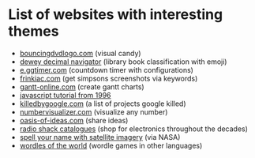 # List of websites with interesting themes

* [bouncingdvdlogo.com](https://bouncingdvdlogo.com/) (visual candy)
* [dewey decimal navigator](https://www.librarything.com/mds) (library book classification with emoji)
* [e.ggtimer.com](https://e.ggtimer.com) (countdown timer with configurations)
* [frinkiac.com](https://frinkiac.com) (get simpsons screenshots via keywords)
* [gantt-online.com](https://gantt-online.com) (create gantt charts)
* [javascript tutorial from 1996](https://home.ubalt.edu/abento/js-tutor/javascr.htm)
* [killedbygoogle.com](https://killedbygoogle.com/)  (a list of projects google killed)
* [numbervisualizer.com](https://www.numbervisualizer.com/) (visualize any number)
* [oasis-of-ideas.com](https://www.oasis-of-ideas.com/) (share ideas)
* [radio shack catalogues](https://www.radioshackcatalogs.com/) (shop for electronics throughout the decades)
* [spell your name with satellite imagery](https://landsat.gsfc.nasa.gov/apps/YourNameInLandsat-main/index.html) (via NASA)
* [wordles of the world](https://rwmpelstilzchen.gitlab.io/wordles/) (wordle games in other languages)

